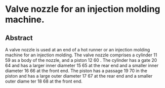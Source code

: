# Valve nozzle for an injection molding machine.

## Abstract
A valve nozzle is used at an end of a hot runner or an injection molding machine for an injection molding. The valve nozzle comprises a cylinder 11 59 as a body of the nozzle, and a piston 12 60 . The cylinder has a gate 20 64 and has a larger inner diameter 15 65 at the rear end and a smaller inner diameter 16 66 at the front end. The piston has a passage 19 70 in the piston and has a large outer diameter 17 67 at the rear end and a smaller outer diame ter 18 68 at the front end.